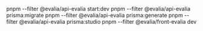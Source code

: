pnpm --filter @evalia/api-evalia start:dev
pnpm --filter @evalia/api-evalia prisma:migrate
pnpm --filter @evalia/api-evalia prisma:generate
pnpm --filter @evalia/api-evalia prisma:studio
pnpm --filter @evalia/front-evalia dev

